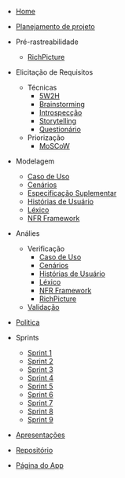 <!-- docs/_sidebar.md -->
* [Home](/README)
* [Planejamento de projeto](/pages/planning/planning)
* Pré-rastreabilidade
  * [RichPicture](/pages/preTraceability/RichPicture)  
* Elicitação de Requisitos
  * Técnicas
    * [5W2H](/pages/elicitations/5w2h)
    * [Brainstorming](/pages/elicitations/brainstorming)
    * [Introspecção](/pages/elicitations/introspection)
    * [Storytelling](/pages/elicitations/storytelling/storytelling)
    * [Questionário](/pages/elicitations/survey/survey)
  * Priorização
    * [MoSCoW](/pages/elicitations/moscow)
* Modelagem
  * [Caso de Uso](/pages/modeling/useCase/useCase)
  * [Cenários](/pages/modeling/scenario)
  * [Especificação Suplementar](/pages/modeling/specification)
  * [Histórias de Usuário](/pages/modeling/userStory/userStory)
  * [Léxico](/pages/modeling/lexicon)
  * [NFR Framework](/pages/modeling/framework/framework)
* Análies
  * Verificação
    * [Caso de Uso](/pages/analysis/verification/verificationUsecase)
    * [Cenários](/pages/analysis/verification/verificationScenario)
    * [Histórias de Usuário](/pages/analysis/verification/verificationBacklog)
    * [Léxico](/pages/analysis/verification/verificationLexicon)
    * [NFR Framework](/pages/analysis/verification/verificationNFR)
    * [RichPicture](/pages/analysis/verification/verificationRichpicture)
  * [Validação](/pages/analysis/validation/validation)  
  
* [Politica](/pages/policy/policy)
* Sprints
  * [Sprint 1](/pages/sprints/sprint1)
  * [Sprint 2](/pages/sprints/sprint2)
  * [Sprint 3](/pages/sprints/sprint3)
  * [Sprint 4](/pages/sprints/sprint4)
  * [Sprint 5](/pages/sprints/sprint5)
  * [Sprint 6](/pages/sprints/sprint6)
  * [Sprint 7](/pages/sprints/sprint7)
  * [Sprint 8](/pages/sprints/sprint8)
  * [Sprint 9](/pages/sprints/sprint9)
* [Apresentações](./pages/presentations/presentations)
* [Repositório](https://github.com/Requisitos-de-Software/2020.1-Mia-Ajuda)
* [Página do App](https://miaajuda.netlify.app/)
